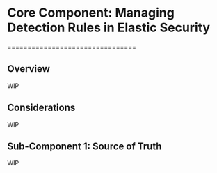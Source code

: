 # Core Component: Managing Detection Rules in Elastic Security
================================

## Overview
WIP

## Considerations
WIP

## Sub-Component 1: Source of Truth
WIP